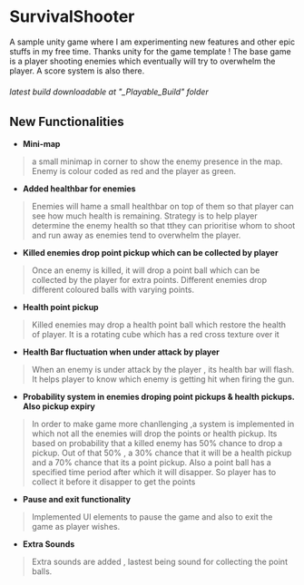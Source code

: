 # SurvivalShooter
A sample unity game where I am experimenting new features and other epic stuffs in my free time. Thanks unity for the game template !
The base game is a player shooting enemies which eventually will try to overwhelm the player. A score system is also there.

###### latest build downloadable at "_Playable_Build" folder

## New Functionalities 
- __Mini-map__

>a small minimap in corner to show the enemy presence in the map. Enemy is colour coded as red and the player as green. 

- __Added healthbar for enemies__

>Enemies will hame a small healthbar on top of them so that player can see how much health is remaining. Strategy is to help player determine the enemy health so that tthey can prioritise whom to shoot and run away as enemies tend to overwhelm the player.

- __Killed enemies drop point pickup which can be collected by player__

>Once an enemy is killed, it will drop a point ball which can be collected by the player for extra points. Different enemies drop different coloured balls with varying points.

- __Health point pickup__

>Killed enemies may drop a health point ball which restore the health of player. It is a rotating cube which has a red cross texture over it

- __Health Bar fluctuation when under attack by player__

>When an enemy is under attack by the player , its health bar will flash. It helps player to know which enemy is getting hit when firing the gun.

- __Probability system in enemies droping point pickups & health pickups. Also pickup expiry__

>In order to make game more chanllenging ,a system is implemented in which not all the enemies will drop the points or health pickup. Its based on probability that a killed enemy has 50% chance to drop a pickup. Out of that 50% , a 30% chance that it will be a health pickup and a 70% chance that its a point pickup.
Also a point ball has a specified time period after which it will disapper. So player has to collect it before it disapper to get the points

- __Pause and exit functionality__

>Implemented UI elements to pause the game and also to exit the game as player wishes.

- __Extra Sounds__

>Extra sounds are added , lastest being sound for collecting the point balls. 
